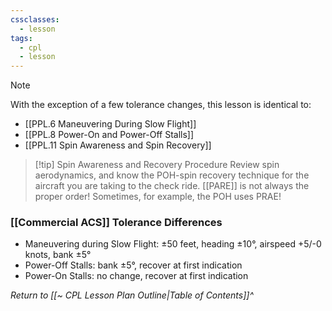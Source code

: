 ```yaml
---
cssclasses:
  - lesson
tags:
  - cpl
  - lesson
---
```

> [!note]
> With the exception of a few tolerance changes, this lesson is identical to:
>  - [[PPL.6 Maneuvering During Slow Flight]]
>  - [[PPL.8 Power-On and Power-Off Stalls]]
>  - [[PPL.11 Spin Awareness and Spin Recovery]]

> [!tip] Spin Awareness and Recovery Procedure
> Review spin aerodynamics, and know the POH-spin recovery technique for the aircraft you are taking to the check ride. [[PARE]] is not always the proper order! Sometimes, for example, the POH uses PRAE!

### [[Commercial ACS]] Tolerance Differences
- Maneuvering during Slow Flight: ±50 feet, heading ±10°, airspeed +5/-0 knots, bank ±5°
- Power-Off Stalls: bank ±5°, recover at first indication
- Power-On Stalls: no change, recover at first indication

*Return to [[~ CPL Lesson Plan Outline|Table of Contents]]^*

